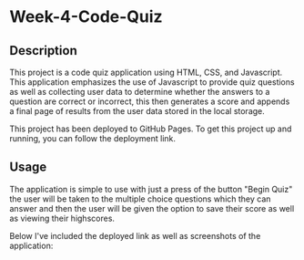 # Week-4-Code-Quiz

## Description

This project is a code quiz application using HTML, CSS, and Javascript. This application emphasizes the use of Javascript to provide quiz questions as well as collecting user data to determine whether the answers to a question are correct or incorrect, this then generates a score and appends a final page of results from the user data stored in the local storage.

This project has been deployed to GitHub Pages. To get this project up and running, you can follow the deployment link. 

## Usage

The application is simple to use with just a press of the button "Begin Quiz" the user will be taken to the multiple choice questions which they can answer and then the user will be given the option to save their score as well as viewing their highscores.

Below I've included the deployed link as well as screenshots of the application:
